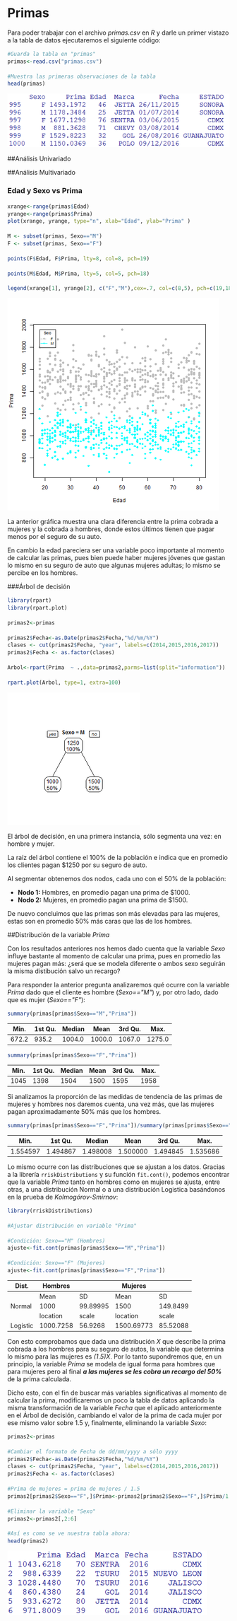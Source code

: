 # Primas

Para poder trabajar con el archivo *primas.csv* en *R* y darle un primer vistazo a la tabla de datos ejecutaremos el siguiente código:
```R
#Guarda la tabla en "primas"
primas<-read.csv("primas.csv")

#Muestra las primeras observaciones de la tabla
head(primas)
```
![tabla](images/primas.png)


##Análisis Univariado


##Análisis Multivariado

### Edad y Sexo vs Prima

```R
xrange<-range(primas$Edad)
yrange<-range(primas$Prima)
plot(xrange, yrange, type="n", xlab="Edad", ylab="Prima" ) 

M <- subset(primas, Sexo=="M")
F <- subset(primas, Sexo=="F")

points(F$Edad, F$Prima, lty=8, col=8, pch=19)

points(M$Edad, M$Prima, lty=5, col=5, pch=18)

legend(xrange[1], yrange[2], c("F","M"),cex=.7, col=c(8,5), pch=c(19,18), lty=c(8,5), title="Sexo")
```
![plot of edad y sexo](images/edadsexo.png) 

La anterior gráfica muestra una clara diferencia entre la prima cobrada a mujeres y la cobrada a hombres, donde estos últimos tienen que pagar menos por el seguro de su auto. 

En cambio la edad pareciera ser una variable poco importante al momento de calcular las primas, pues bien puede haber mujeres jóvenes que gastan lo mismo en su seguro de auto que algunas mujeres adultas; lo mismo se percibe en los hombres.


###Árbol de decisión

```R
library(rpart)
library(rpart.plot)

primas2<-primas

primas2$Fecha<-as.Date(primas2$Fecha,"%d/%m/%Y")
clases <- cut(primas2$Fecha, "year", labels=c(2014,2015,2016,2017))
primas2$Fecha <- as.factor(clases)

Arbol<-rpart(Prima  ~ .,data=primas2,parms=list(split="information"))

rpart.plot(Arbol, type=1, extra=100)
```
![plot of arbol de decisión](images/arbol1.png)

El árbol de decisión, en una primera instancia, sólo segmenta una vez: en hombre y mujer.

La raíz del árbol contiene el 100% de la población e indica que en promedio los clientes pagan $1250 por su seguro de auto.

Al segmentar obtenemos dos nodos, cada uno con el 50% de la población:
* **Nodo 1:** Hombres, en promedio pagan una prima de $1000.
* **Nodo 2:** Mujeres, en promedio pagan una prima de $1500.

De nuevo concluimos que las primas son más elevadas para las mujeres, estas son en promedio 50% más caras que las de los hombres.



##Distribución de la variable *Prima*

Con los resultados anteriores nos hemos dado cuenta que la variable *Sexo* influye bastante al momento de calcular una prima, pues en promedio las mujeres pagan más: ¿será que se modela diferente o ambos sexo seguirán la misma distibución salvo un recargo?

Para responder la anterior pregunta analizaremos qué ocurre con la variable *Prima* dado que el cliente es hombre (*Sexo=="M"*) y, por otro lado, dado que es mujer (*Sexo=="F"*):

```R
summary(primas[primas$Sexo=="M","Prima"])
``` 
Min.  | 1st Qu.| Median |  Mean | 3rd Qu. |  Max. 
------|--------|--------|--------|--------|-------
672.2 | 935.2  | 1004.0 | 1000.0 | 1067.0 | 1275.0 


```R
summary(primas[primas$Sexo=="F","Prima"])
```
Min. | 1st Qu.| Median | Mean | 3rd Qu.| Max. 
-----|--------|--------|------|--------|-------
1045 | 1398   | 1504   | 1500 | 1595   | 1958 



Si analizamos la proporción de las medidas de tendencia de las primas de mujeres y hombres nos daremos cuenta, una vez más, que las mujeres pagan aproximadamente 50% más que los hombres.

```R
summary(primas[primas$Sexo=="F","Prima"])/summary(primas[primas$Sexo=="M","Prima"])
```
  Min.  | 1st Qu.| Median | Mean   | 3rd Qu.|   Max.
--------|--------|--------|--------|--------|-------
1.554597|1.494867|1.498008|1.500000|1.494845|1.535686 



Lo mismo ocurre con las distribuciones que se ajustan a los datos. Gracias a la librería `rriskDistributions` y su función `fit.cont()`, podemos encontrar que la variable *Prima* tanto en hombres como en mujeres se ajusta, entre otras, a una distribución Normal o a una distribución Logistica basándonos en la prueba de *Kolmogórov-Smirnov*:

```R
library(rriskDistributions)

#Ajustar distribución en variable "Prima"

#Condición: Sexo=="M" (Hombres)
ajuste<-fit.cont(primas[primas$Sexo=="M","Prima"])

#Condición: Sexo=="F" (Mujeres)
ajuste<-fit.cont(primas[primas$Sexo=="F","Prima"])
```


Dist.   | Hombres|        | Mujeres  |       |
--------|--------|--------|----------|--------
        |Mean    | SD     | Mean     | SD
Normal  |1000    |99.89995|1500      |149.8499 
        |location|  scale |location  |scale
Logistic|1000.7258|56.9268|1500.69773|85.52088

Con esto comprobamos que dada una distribución *X* que describe la prima cobrada a los hombres para su seguro de autos, la variable que determina lo mismo para las mujeres es *(1.5)X*. Por lo tanto supondremos que, en un principio, la variable *Prima* se modela de igual forma para hombres que para mujeres pero al final ***a las mujeres se les cobra un recargo del 50%*** de la prima calculada.

Dicho esto, con el fin de buscar más variables significativas al momento de calcular la prima, modificaremos un poco la tabla de datos aplicando la misma transformación de la variable *Fecha* que el aplicado anteriormente en el Árbol de decisión, cambiando el valor de la prima de cada mujer por ese mismo valor sobre 1.5 y, finalmente, eliminando la variable *Sexo*:

```R
primas2<-primas

#Cambiar el formato de Fecha de dd/mm/yyyy a sólo yyyy
primas2$Fecha<-as.Date(primas2$Fecha,"%d/%m/%Y")
clases <- cut(primas2$Fecha, "year", labels=c(2014,2015,2016,2017))
primas2$Fecha <- as.factor(clases)

#Prima de mujeres = prima de mujeres / 1.5
primas2[primas2$Sexo=="F",]$Prima<-primas2[primas2$Sexo=="F",]$Prima/1.5

#Eliminar la variable "Sexo"
primas2<-primas2[,2:6]

#Así es como se ve nuestra tabla ahora:
head(primas2)
```
![segmentacion](images/primas2.png)

